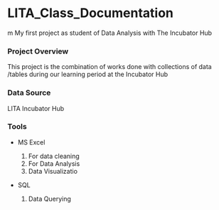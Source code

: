 # LITA_Class_Documentation
m
My first project as student of Data Analysis with The Incubator Hub

### Project Overview
This project is the combination of works done with collections of data /tables during our learning period at the Incubator Hub

### Data Source
LITA Incubator Hub

### Tools
- MS Excel
  1. For data cleaning
  2. For Data Analysis
  3. Data Visualizatio

- SQL
  1. Data Querying
  
